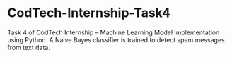 # CodTech-Internship-Task4
Task 4 of CodTech Internship – Machine Learning Model Implementation using Python. A Naive Bayes classifier is trained to detect spam messages from text data.
